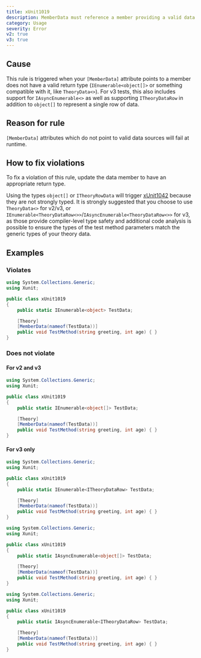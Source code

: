 ```yaml
---
title: xUnit1019
description: MemberData must reference a member providing a valid data type
category: Usage
severity: Error
v2: true
v3: true
---
```


## Cause

This rule is triggered when your `[MemberData]` attribute points to a member does not have a valid return type (`IEnumerable<object[]>` or something compatible with it, like `TheoryData<>`). For v3 tests, this also includes support for `IAsyncEnumerable<>` as well as supporting `ITheoryDataRow` in addition to `object[]` to represent a single row of data.

## Reason for rule

`[MemberData]` attributes which do not point to valid data sources will fail at runtime.

## How to fix violations

To fix a violation of this rule, update the data member to have an appropriate return type.

<p class="note">Using the types <code>object[]</code> or <code>ITheoryRowData</code> will trigger <a href="xUnit1042">xUnit1042</a> because they are not strongly typed. It is strongly suggested that you choose to use <code>TheoryData&lt;&gt;</code> for v2/v3, or <code>IEnumerable&lt;TheoryDataRow&lt;&gt;&gt;</code>/<code>IAsyncEnumerable&lt;TheoryDataRow&lt;&gt;&gt;</code> for v3, as those provide compiler-level type safety and additional code analysis is possible to ensure the types of the test method parameters match the generic types of your theory data.</p>

## Examples

### Violates

```csharp
using System.Collections.Generic;
using Xunit;

public class xUnit1019
{
    public static IEnumerable<object> TestData;

    [Theory]
    [MemberData(nameof(TestData))]
    public void TestMethod(string greeting, int age) { }
}
```

### Does not violate

#### For v2 and v3

```csharp
using System.Collections.Generic;
using Xunit;

public class xUnit1019
{
    public static IEnumerable<object[]> TestData;

    [Theory]
    [MemberData(nameof(TestData))]
    public void TestMethod(string greeting, int age) { }
}
```

#### For v3 only

```csharp
using System.Collections.Generic;
using Xunit;

public class xUnit1019
{
    public static IEnumerable<ITheoryDataRow> TestData;

    [Theory]
    [MemberData(nameof(TestData))]
    public void TestMethod(string greeting, int age) { }
}
```

```csharp
using System.Collections.Generic;
using Xunit;

public class xUnit1019
{
    public static IAsyncEnumerable<object[]> TestData;

    [Theory]
    [MemberData(nameof(TestData))]
    public void TestMethod(string greeting, int age) { }
}
```

```csharp
using System.Collections.Generic;
using Xunit;

public class xUnit1019
{
    public static IAsyncEnumerable<ITheoryDataRow> TestData;

    [Theory]
    [MemberData(nameof(TestData))]
    public void TestMethod(string greeting, int age) { }
}
```
